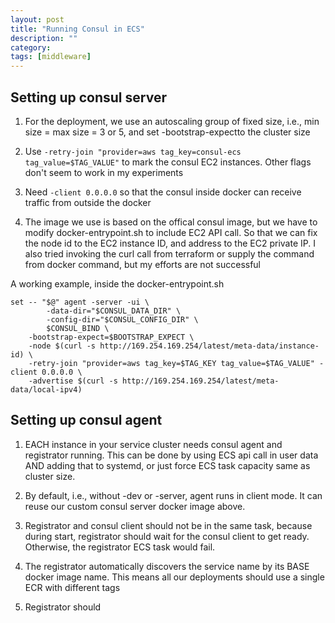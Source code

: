 ```yaml
---
layout: post
title: "Running Consul in ECS" 
description: ""
category: 
tags: [middleware]
---
```


Setting up consul server
-----------

1. For the deployment, we use an autoscaling group of fixed size, i.e., min size = max size = 3 or 5, and set -bootstrap-expectto the cluster size 

2. Use ```-retry-join "provider=aws tag_key=consul-ecs tag_value=$TAG_VALUE"``` to mark the consul EC2 instances. Other flags don't seem to work in my experiments 

3. Need ```-client 0.0.0.0``` so that the consul inside docker can receive traffic from outside the docker

4. The image we use is based on the offical consul image, but we have to modify docker-entrypoint.sh to include EC2 API call. So that we can fix the node id to the EC2 instance ID, and address to the EC2 private IP. I also tried invoking the curl call from terraform or supply the command from docker command, but my efforts are not successful

A working example, inside the docker-entrypoint.sh

```
set -- "$@" agent -server -ui \
        -data-dir="$CONSUL_DATA_DIR" \
        -config-dir="$CONSUL_CONFIG_DIR" \
        $CONSUL_BIND \
	-bootstrap-expect=$BOOTSTRAP_EXPECT \
	-node $(curl -s http://169.254.169.254/latest/meta-data/instance-id) \
	-retry-join "provider=aws tag_key=$TAG_KEY tag_value=$TAG_VALUE" -client 0.0.0.0 \
	-advertise $(curl -s http://169.254.169.254/latest/meta-data/local-ipv4)
```

Setting up consul agent
---------

1. EACH instance in your service cluster needs consul agent and registrator running. This can be done by using ECS api call in user data AND adding that to systemd, or just force ECS task capacity same as cluster size.

2. By default, i.e., without -dev or -server, agent runs in client mode. It can reuse our custom consul server docker image above.

3. Registrator and consul client should not be in the same task, because during start, registrator should wait for the consul client to get ready. Otherwise, the registrator ECS task would fail.

4. The registrator automatically discovers the service name by its BASE docker image name. This means all our deployments should use a single ECR with different tags

3. Registrator should 
